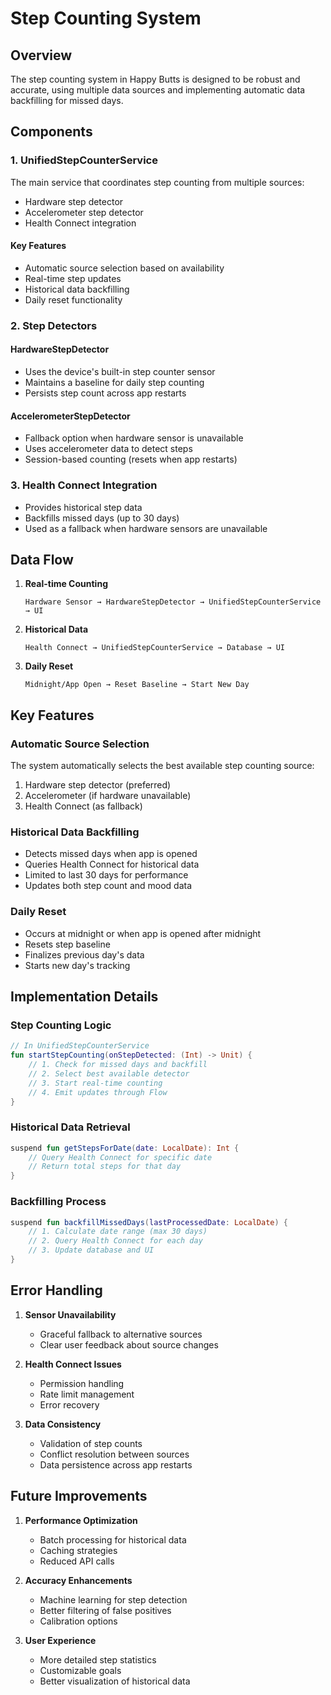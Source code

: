 # Step Counting System

## Overview
The step counting system in Happy Butts is designed to be robust and accurate, using multiple data sources and implementing automatic data backfilling for missed days.

## Components

### 1. UnifiedStepCounterService
The main service that coordinates step counting from multiple sources:
- Hardware step detector
- Accelerometer step detector
- Health Connect integration

#### Key Features
- Automatic source selection based on availability
- Real-time step updates
- Historical data backfilling
- Daily reset functionality

### 2. Step Detectors

#### HardwareStepDetector
- Uses the device's built-in step counter sensor
- Maintains a baseline for daily step counting
- Persists step count across app restarts

#### AccelerometerStepDetector
- Fallback option when hardware sensor is unavailable
- Uses accelerometer data to detect steps
- Session-based counting (resets when app restarts)

### 3. Health Connect Integration
- Provides historical step data
- Backfills missed days (up to 30 days)
- Used as a fallback when hardware sensors are unavailable

## Data Flow

1. **Real-time Counting**
   ```
   Hardware Sensor → HardwareStepDetector → UnifiedStepCounterService → UI
   ```

2. **Historical Data**
   ```
   Health Connect → UnifiedStepCounterService → Database → UI
   ```

3. **Daily Reset**
   ```
   Midnight/App Open → Reset Baseline → Start New Day
   ```

## Key Features

### Automatic Source Selection
The system automatically selects the best available step counting source:
1. Hardware step detector (preferred)
2. Accelerometer (if hardware unavailable)
3. Health Connect (as fallback)

### Historical Data Backfilling
- Detects missed days when app is opened
- Queries Health Connect for historical data
- Limited to last 30 days for performance
- Updates both step count and mood data

### Daily Reset
- Occurs at midnight or when app is opened after midnight
- Resets step baseline
- Finalizes previous day's data
- Starts new day's tracking

## Implementation Details

### Step Counting Logic
```kotlin
// In UnifiedStepCounterService
fun startStepCounting(onStepDetected: (Int) -> Unit) {
    // 1. Check for missed days and backfill
    // 2. Select best available detector
    // 3. Start real-time counting
    // 4. Emit updates through Flow
}
```

### Historical Data Retrieval
```kotlin
suspend fun getStepsForDate(date: LocalDate): Int {
    // Query Health Connect for specific date
    // Return total steps for that day
}
```

### Backfilling Process
```kotlin
suspend fun backfillMissedDays(lastProcessedDate: LocalDate) {
    // 1. Calculate date range (max 30 days)
    // 2. Query Health Connect for each day
    // 3. Update database and UI
}
```

## Error Handling

1. **Sensor Unavailability**
   - Graceful fallback to alternative sources
   - Clear user feedback about source changes

2. **Health Connect Issues**
   - Permission handling
   - Rate limit management
   - Error recovery

3. **Data Consistency**
   - Validation of step counts
   - Conflict resolution between sources
   - Data persistence across app restarts

## Future Improvements

1. **Performance Optimization**
   - Batch processing for historical data
   - Caching strategies
   - Reduced API calls

2. **Accuracy Enhancements**
   - Machine learning for step detection
   - Better filtering of false positives
   - Calibration options

3. **User Experience**
   - More detailed step statistics
   - Customizable goals
   - Better visualization of historical data 